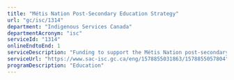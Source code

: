 ```yaml
---
title: "Métis Nation Post-Secondary Education Strategy"
url: "gc/isc/1314"
department: "Indigenous Services Canada"
departmentAcronym: "isc"
serviceId: "1314"
onlineEndtoEnd: 1
serviceDescription: "Funding to support the Métis Nation post-secondary education through the Métis Nation Post-Secondary Education Strategy"
serviceUrl: "https://www.sac-isc.gc.ca/eng/1578855031863/1578855057804"
programDescription: "Education"
---
```

